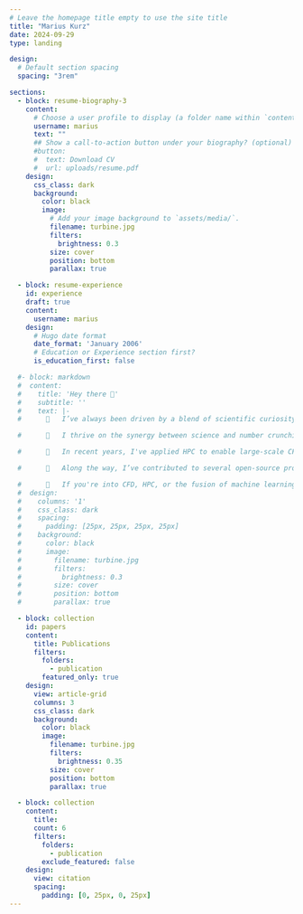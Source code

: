 ```yaml
---
# Leave the homepage title empty to use the site title
title: "Marius Kurz"
date: 2024-09-29
type: landing

design:
  # Default section spacing
  spacing: "3rem"

sections:
  - block: resume-biography-3
    content:
      # Choose a user profile to display (a folder name within `content/authors/`)
      username: marius
      text: ""
      ## Show a call-to-action button under your biography? (optional)
      #button:
      #  text: Download CV
      #  url: uploads/resume.pdf
    design:
      css_class: dark
      background:
        color: black
        image:
          # Add your image background to `assets/media/`.
          filename: turbine.jpg
          filters:
            brightness: 0.3
          size: cover
          position: bottom
          parallax: true

  - block: resume-experience
    id: experience
    draft: true
    content:
      username: marius
    design:
      # Hugo date format
      date_format: 'January 2006'
      # Education or Experience section first?
      is_education_first: false

  #- block: markdown
  #  content:
  #    title: 'Hey there 👋'
  #    subtitle: ''
  #    text: |-
  #      🔭   I’ve always been driven by a blend of scientific curiosity and technical challenges.

  #      🌟   I thrive on the synergy between science and number crunching—whether it's optimizing algorithms for novel HPC systems, implementing cutting-edge numerical methods or using machine learning to rethink traditional simulations.

  #      🚀   In recent years, I've applied HPC to enable large-scale CFD simulations of turbulent flows and explored how machine learning can be used to develop smarter, data-driven turbulence models for large eddy simulation.

  #      📝   Along the way, I’ve contributed to several open-source projects both inside and outside these fields.

  #      💬   If you're into CFD, HPC, or the fusion of machine learning and simulation, feel free to reach out!
  #  design:
  #    columns: '1'
  #    css_class: dark
  #    spacing:
  #      padding: [25px, 25px, 25px, 25px]
  #    background:
  #      color: black
  #      image:
  #        filename: turbine.jpg
  #        filters:
  #          brightness: 0.3
  #        size: cover
  #        position: bottom
  #        parallax: true

  - block: collection
    id: papers
    content:
      title: Publications
      filters:
        folders:
          - publication
        featured_only: true
    design:
      view: article-grid
      columns: 3
      css_class: dark
      background:
        color: black
        image:
          filename: turbine.jpg
          filters:
            brightness: 0.35
          size: cover
          position: bottom
          parallax: true

  - block: collection
    content:
      title:
      count: 6
      filters:
        folders:
          - publication
        exclude_featured: false
    design:
      view: citation
      spacing:
        padding: [0, 25px, 0, 25px]
---
```


